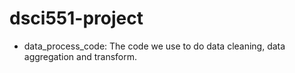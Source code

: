 # dsci551-project
- data_process_code: The code we use to do data cleaning, data aggregation and transform.
